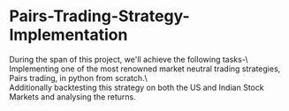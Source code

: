 # Pairs-Trading-Strategy-Implementation
During the span of this project, we'll achieve the following tasks-\\\
 Implementing one of the most renowned market neutral trading strategies, Pairs trading, in python from scratch.\\\
 Additionally backtesting this strategy on both the US and Indian Stock Markets and analysing the returns. 
